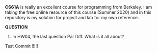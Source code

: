 **CS61A** is really an excellent course for programming from Berkeley. 
I am taking the free online resource of this course (Summer 2020) and in this repository is my solution for project and lab for my own reference.

**QUESTION**

1. In HW04, the last question Par Diff. What is it all about? 

Test Commit !!!!!